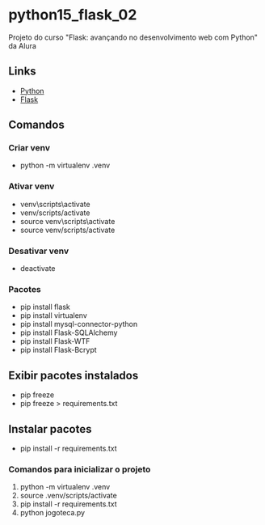 # python15_flask_02

Projeto do curso "Flask: avançando no desenvolvimento web com Python" da Alura

## Links

- [Python](https://www.python.org/)
- [Flask](https://flask.palletsprojects.com/en/3.0.x/)

## Comandos

### Criar venv

- python -m virtualenv .venv

### Ativar venv

- venv\scripts\activate
- venv/scripts/activate
- source venv\scripts\activate
- source venv/scripts/activate

### Desativar venv

- deactivate

### Pacotes

- pip install flask
- pip install virtualenv
- pip install mysql-connector-python
- pip install Flask-SQLAlchemy
- pip install Flask-WTF
- pip install Flask-Bcrypt

## Exibir pacotes instalados

- pip freeze
- pip freeze > requirements.txt

## Instalar pacotes

- pip install -r requirements.txt

### Comandos para inicializar o projeto

1. python -m virtualenv .venv
2. source .venv/scripts/activate
3. pip install -r requirements.txt
4. python jogoteca.py
